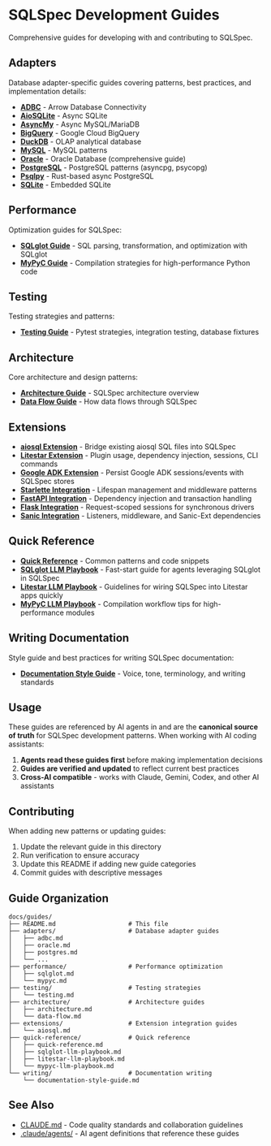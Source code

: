 # SQLSpec Development Guides

Comprehensive guides for developing with and contributing to SQLSpec.

## Adapters

Database adapter-specific guides covering patterns, best practices, and implementation details:

- [**ADBC**](adapters/adbc.md) - Arrow Database Connectivity
- [**AioSQLite**](adapters/aiosqlite.md) - Async SQLite
- [**AsyncMy**](adapters/asyncmy.md) - Async MySQL/MariaDB
- [**BigQuery**](adapters/bigquery.md) - Google Cloud BigQuery
- [**DuckDB**](adapters/duckdb.md) - OLAP analytical database
- [**MySQL**](adapters/mysql.md) - MySQL patterns
- [**Oracle**](adapters/oracle.md) - Oracle Database (comprehensive guide)
- [**PostgreSQL**](adapters/postgres.md) - PostgreSQL patterns (asyncpg, psycopg)
- [**Psqlpy**](adapters/psqlpy.md) - Rust-based async PostgreSQL
- [**SQLite**](adapters/sqlite.md) - Embedded SQLite

## Performance

Optimization guides for SQLSpec:

- [**SQLglot Guide**](performance/sqlglot.md) - SQL parsing, transformation, and optimization with SQLglot
- [**MyPyC Guide**](performance/mypyc.md) - Compilation strategies for high-performance Python code

## Testing

Testing strategies and patterns:

- [**Testing Guide**](testing/testing.md) - Pytest strategies, integration testing, database fixtures

## Architecture

Core architecture and design patterns:

- [**Architecture Guide**](architecture/architecture.md) - SQLSpec architecture overview
- [**Data Flow Guide**](architecture/data-flow.md) - How data flows through SQLSpec

## Extensions

- [**aiosql Extension**](extensions/aiosql.md) - Bridge existing aiosql SQL files into SQLSpec
- [**Litestar Extension**](extensions/litestar.md) - Plugin usage, dependency injection, sessions, CLI commands
- [**Google ADK Extension**](extensions/google-adk.md) - Persist Google ADK sessions/events with SQLSpec stores
- [**Starlette Integration**](extensions/starlette.md) - Lifespan management and middleware patterns
- [**FastAPI Integration**](extensions/fastapi.md) - Dependency injection and transaction handling
- [**Flask Integration**](extensions/flask.md) - Request-scoped sessions for synchronous drivers
- [**Sanic Integration**](extensions/sanic.md) - Listeners, middleware, and Sanic-Ext dependencies

## Quick Reference

- [**Quick Reference**](quick-reference/quick-reference.md) - Common patterns and code snippets
- [**SQLglot LLM Playbook**](quick-reference/sqlglot-llm-playbook.md) - Fast-start guide for agents leveraging SQLglot in SQLSpec
- [**Litestar LLM Playbook**](quick-reference/litestar-llm-playbook.md) - Guidelines for wiring SQLSpec into Litestar apps quickly
- [**MyPyC LLM Playbook**](quick-reference/mypyc-llm-playbook.md) - Compilation workflow tips for high-performance modules

## Writing Documentation

Style guide and best practices for writing SQLSpec documentation:

- [**Documentation Style Guide**](writing/documentation-style-guide.md) - Voice, tone, terminology, and writing standards

## Usage

These guides are referenced by AI agents in and are the **canonical source of truth** for SQLSpec development patterns. When working with AI coding assistants:

1. **Agents read these guides first** before making implementation decisions
2. **Guides are verified and updated** to reflect current best practices
3. **Cross-AI compatible** - works with Claude, Gemini, Codex, and other AI assistants

## Contributing

When adding new patterns or updating guides:

1. Update the relevant guide in this directory
2. Run verification to ensure accuracy
3. Update this README if adding new guide categories
4. Commit guides with descriptive messages

## Guide Organization

```
docs/guides/
├── README.md                    # This file
├── adapters/                    # Database adapter guides
│   ├── adbc.md
│   ├── oracle.md
│   ├── postgres.md
│   └── ...
├── performance/                 # Performance optimization
│   ├── sqlglot.md
│   └── mypyc.md
├── testing/                     # Testing strategies
│   └── testing.md
├── architecture/                # Architecture guides
│   ├── architecture.md
│   └── data-flow.md
├── extensions/                  # Extension integration guides
│   └── aiosql.md
├── quick-reference/             # Quick reference
│   ├── quick-reference.md
│   ├── sqlglot-llm-playbook.md
│   ├── litestar-llm-playbook.md
│   └── mypyc-llm-playbook.md
└── writing/                     # Documentation writing
    └── documentation-style-guide.md
```

## See Also

- [CLAUDE.md](../../CLAUDE.md) - Code quality standards and collaboration guidelines
- [.claude/agents/](../../.claude/agents/) - AI agent definitions that reference these guides
